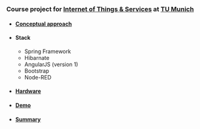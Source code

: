 ### Course project for [Internet of Things & Services](https://www22.in.tum.de/teaching/internet-of-things-and-services/) at [TU Munich](https://www.tum.de/)
- #### [Conceptual approach](https://user-images.githubusercontent.com/11362990/37791994-dbd76f38-2e0a-11e8-8532-7f1120fa48e5.png)
- #### Stack
    * Spring Framework
    * Hibarnate
    * AngularJS (version 1)
    * Bootstrap
    * Node-RED
- #### [Hardware](https://user-images.githubusercontent.com/11362990/37792040-01257974-2e0b-11e8-884d-40326ec4c475.jpg)
- #### [Demo](https://youtu.be/HktxqoyY9cs)
- #### [Summary](https://github.com/alinaciuysal/iot-course-project/blob/master/summary.pdf)
